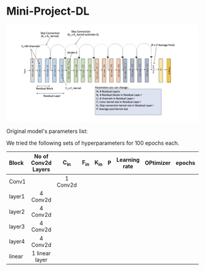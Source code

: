 # Mini-Project-DL
![Resnet](resnet.png)

Original model's parameters list:


We tried the following sets of hyperparameters for 100 epochs each.


| Block  |      No of Conv2d Layers  |        C<sub>in</sub>       |   F<sub>in</sub>   | K<sub>in</sub> | P | Learning rate | OPtimizer | epochs| Validation accuracy  |
| :---               |      :----:         |   :----:      |        :----:       | :----:   |    :----:        |      :----:         |   :----:      |   :----:  |      ---:          |
| Conv1| |  1 Conv2d              |                      | 
|     layer1             |    4 Conv2d                 |               |                      |
|     layer2             |    4 Conv2d                 |               |                      |
|     layer3             |    4 Conv2d                 |               |                      |
|     layer4             |    4 Conv2d                 |               |                      |
|     linear             |    1 linear layer          |                |                      |
